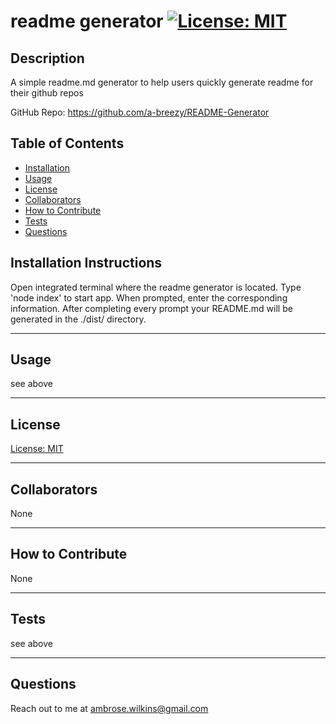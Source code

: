 # readme generator [![License: MIT](https://img.shields.io/badge/License-MIT-yellow.svg)](https://opensource.org/licenses/MIT)
  
## Description

A simple readme.md generator to help users quickly generate readme for their github repos

GitHub Repo: https://github.com/a-breezy/README-Generator

## Table of Contents

  * [Installation](#installation-instructions)
  * [Usage](#usage)
  * [License](#license)
  * [Collaborators](#collaborators)
  * [How to Contribute](#how-to-contribute)
  * [Tests](#tests)
  * [Questions](#questions)

## Installation Instructions

Open integrated terminal where the readme generator is located. Type 'node index' to start app. When prompted, enter the corresponding information. After completing every prompt your README.md will be generated in the ./dist/ directory.

---
## Usage

see above

---
## License

  [License: MIT](https://opensource.org/licenses/MIT)
  

---
## Collaborators

None

---
## How to Contribute

None

---
## Tests

see above

---
## Questions

Reach out to me at ambrose.wilkins@gmail.com
